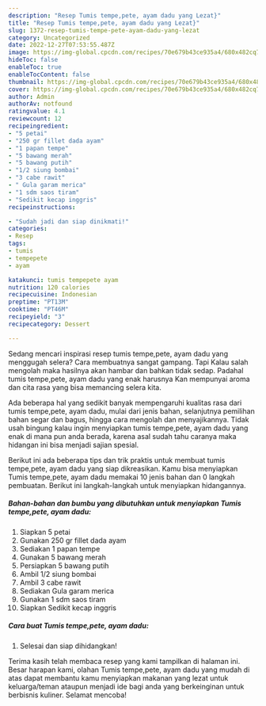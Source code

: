 ```yaml
---
description: "Resep Tumis tempe,pete, ayam dadu yang Lezat}"
title: "Resep Tumis tempe,pete, ayam dadu yang Lezat}"
slug: 1372-resep-tumis-tempe-pete-ayam-dadu-yang-lezat
category: Uncategorized
date: 2022-12-27T07:53:55.487Z
image: https://img-global.cpcdn.com/recipes/70e679b43ce935a4/680x482cq70/tumis-tempepete-ayam-dadu-foto-resep-utama.jpg
hideToc: false
enableToc: true
enableTocContent: false
thumbnail: https://img-global.cpcdn.com/recipes/70e679b43ce935a4/680x482cq70/tumis-tempepete-ayam-dadu-foto-resep-utama.jpg
cover: https://img-global.cpcdn.com/recipes/70e679b43ce935a4/680x482cq70/tumis-tempepete-ayam-dadu-foto-resep-utama.jpg
author: Admin
authorAv: notfound
ratingvalue: 4.1
reviewcount: 12
recipeingredient:
- "5 petai"
- "250 gr fillet dada ayam"
- "1 papan tempe"
- "5 bawang merah"
- "5 bawang putih"
- "1/2 siung bombai"
- "3 cabe rawit"
- " Gula garam merica"
- "1 sdm saos tiram"
- "Sedikit kecap inggris"
recipeinstructions:

- "Sudah jadi dan siap dinikmati!"
categories:
- Resep
tags:
- tumis
- tempepete
- ayam

katakunci: tumis tempepete ayam 
nutrition: 120 calories
recipecuisine: Indonesian
preptime: "PT13M"
cooktime: "PT46M"
recipeyield: "3"
recipecategory: Dessert

---
```



Sedang mencari inspirasi resep tumis tempe,pete, ayam dadu yang menggugah selera? Cara membuatnya sangat gampang. Tapi Kalau salah mengolah maka hasilnya akan hambar dan bahkan tidak sedap. Padahal tumis tempe,pete, ayam dadu yang enak harusnya Kan mempunyai aroma dan cita rasa yang bisa memancing selera kita.


Ada beberapa hal yang sedikit banyak mempengaruhi kualitas rasa dari tumis tempe,pete, ayam dadu, mulai dari jenis bahan, selanjutnya pemilihan bahan segar dan bagus, hingga cara mengolah dan menyajikannya. Tidak usah bingung kalau ingin menyiapkan tumis tempe,pete, ayam dadu yang enak di mana pun anda berada, karena asal sudah tahu caranya maka hidangan ini bisa menjadi sajian spesial.




Berikut ini ada beberapa tips dan trik praktis untuk membuat tumis tempe,pete, ayam dadu yang siap dikreasikan. Kamu bisa menyiapkan Tumis tempe,pete, ayam dadu memakai 10 jenis bahan dan 0 langkah pembuatan. Berikut ini langkah-langkah untuk menyiapkan hidangannya.

<!--inarticleads1-->

##### Bahan-bahan dan bumbu yang dibutuhkan untuk menyiapkan Tumis tempe,pete, ayam dadu:

1. Siapkan 5 petai
1. Gunakan 250 gr fillet dada ayam
1. Sediakan 1 papan tempe
1. Gunakan 5 bawang merah
1. Persiapkan 5 bawang putih
1. Ambil 1/2 siung bombai
1. Ambil 3 cabe rawit
1. Sediakan  Gula garam merica
1. Gunakan 1 sdm saos tiram
1. Siapkan Sedikit kecap inggris




<!--inarticleads2-->

##### Cara buat Tumis tempe,pete, ayam dadu:


1. Selesai dan siap dihidangkan!



Terima kasih telah membaca resep yang kami tampilkan di halaman ini. Besar harapan kami, olahan Tumis tempe,pete, ayam dadu yang mudah di atas dapat membantu kamu menyiapkan makanan yang lezat untuk keluarga/teman ataupun menjadi ide bagi anda yang berkeinginan untuk berbisnis kuliner. Selamat mencoba!
